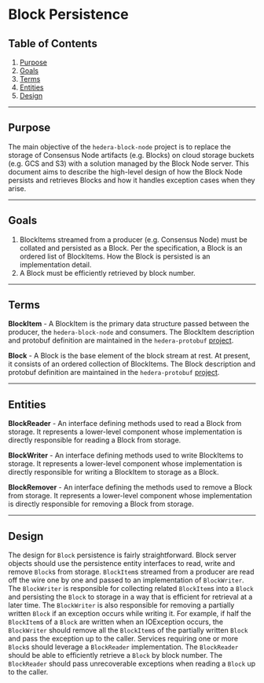 # Block Persistence

## Table of Contents

1. [Purpose](#purpose)
1. [Goals](#goals)
1. [Terms](#terms)
1. [Entities](#entities)
1. [Design](#design)

---

## Purpose

The main objective of the `hedera-block-node` project is to replace the storage of Consensus Node artifacts (e.g.
Blocks) on cloud storage buckets (e.g. GCS and S3) with a solution managed by the Block Node server. This document aims
to describe the high-level design of how the Block Node persists and retrieves Blocks and how it handles exception cases
when they arise.

---

## Goals

1) BlockItems streamed from a producer (e.g. Consensus Node) must be collated and persisted as a Block.  Per the
   specification, a Block is an ordered list of BlockItems. How the Block is persisted is an implementation detail.
2) A Block must be efficiently retrieved by block number.

---

## Terms

**BlockItem** - A BlockItem is the primary data structure passed between the producer, the `hedera-block-node`
and consumers. The BlockItem description and protobuf definition are maintained in the `hedera-protobuf`
[project](https://github.com/hashgraph/hedera-protobufs/blob/continue-block-node/documents/api/block/stream/block_item.md).

**Block** - A Block is the base element of the block stream at rest. At present, it consists of an ordered collection of
BlockItems. The Block description and protobuf definition are maintained in the `hedera-protobuf`
[project](https://github.com/hashgraph/hedera-protobufs/blob/continue-block-node/documents/api/block/stream/block.md).

---

## Entities

**BlockReader** - An interface defining methods used to read a Block from storage. It represents a lower-level
component whose implementation is directly responsible for reading a Block from storage.

**BlockWriter** - An interface defining methods used to write BlockItems to storage. It represents a lower-level
component whose implementation is directly responsible for writing a BlockItem to storage as a Block.

**BlockRemover** - An interface defining the methods used to remove a Block from storage. It represents a lower-level
component whose implementation is directly responsible for removing a Block from storage.

---

## Design

The design for `Block` persistence is fairly straightforward. Block server objects should use the persistence entity 
interfaces to read, write and remove `Block`s from storage. `BlockItem`s streamed from a producer are read off the wire 
one by one and passed to an implementation of `BlockWriter`. The `BlockWriter` is responsible for collecting related 
`BlockItem`s into a `Block` and persisting the `Block` to storage in a way that is efficient for retrieval at a later 
time. The `BlockWriter` is also responsible for removing a partially written `Block` if an exception occurs while 
writing it. For example, if half the `BlockItem`s of a `Block` are written when an IOException occurs, the `BlockWriter` 
should remove all the `BlockItem`s of the partially written `Block` and pass the exception up to the caller. Services
requiring one or more `Block`s should leverage a `BlockReader` implementation. The `BlockReader` should be able to
efficiently retrieve a `Block` by block number.  The `BlockReader` should pass unrecoverable exceptions when reading
a `Block` up to the caller.
